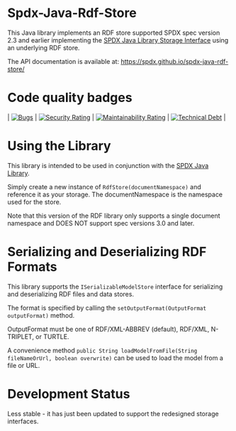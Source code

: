 # Spdx-Java-Rdf-Store

This Java library implements an RDF store supported SPDX spec version 2.3 and earlier implementing the [SPDX Java Library Storage Interface](https://github.com/spdx/Spdx-Java-Library#storage-interface) using an underlying RDF store.

The API documentation is available at:
<https://spdx.github.io/spdx-java-rdf-store/>

# Code quality badges

|   [![Bugs](https://sonarcloud.io/api/project_badges/measure?project=spdx-rdf-store&metric=bugs)](https://sonarcloud.io/dashboard?id=spdx-rdf-store)    | [![Security Rating](https://sonarcloud.io/api/project_badges/measure?project=spdx-rdf-store&metric=security_rating)](https://sonarcloud.io/dashboard?id=spdx-rdf-store) | [![Maintainability Rating](https://sonarcloud.io/api/project_badges/measure?project=spdx-rdf-store&metric=sqale_rating)](https://sonarcloud.io/dashboard?id=spdx-rdf-store) | [![Technical Debt](https://sonarcloud.io/api/project_badges/measure?project=spdx-rdf-store&metric=sqale_index)](https://sonarcloud.io/dashboard?id=spdx-rdf-store) |

# Using the Library

This library is intended to be used in conjunction with the [SPDX Java Library](https://github.com/spdx/Spdx-Java-Library).

Simply create a new instance of `RdfStore(documentNamespace)` and reference it as your storage.  The documentNamespace is the namespace used for the store.

Note that this version of the RDF library only supports a single document namespace and DOES NOT support spec versions 3.0 and later.

# Serializing and Deserializing RDF Formats

This library supports the `ISerializableModelStore` interface for serializing and deserializing RDF files and data stores.

The format is specified by calling the `setOutputFormat(OutputFormat outputFormat)` method.

OutputFormat must be one of RDF/XML-ABBREV (default), RDF/XML, N-TRIPLET, or TURTLE.

A convenience method `public String loadModelFromFile(String fileNameOrUrl, boolean overwrite)` can be used to load the model from a file or URL.

# Development Status

Less stable - it has just been updated to support the redesigned storage interfaces.

